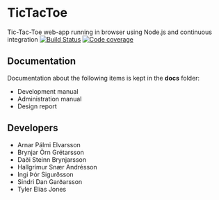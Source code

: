 # TicTacToe

Tic-Tac-Toe web-app running in browser using Node.js and continuous integration
[![Build Status][circleCI-image]][circleCI-url] [![Code coverage][coverage-image]][coverage-url]

## Documentation
Documentation about the following items is kept in the **docs** folder:
- Development manual
- Administration manual
- Design report

## Developers
- Arnar Pálmi Elvarsson
- Brynjar Örn Grétarsson 
- Daði Steinn Brynjarsson
- Hallgrímur Snær Andrésson
- Ingi Þór Sigurðsson
- Sindri Dan Garðarsson
- Tyler Elías Jones


[circleCI-image]: https://circleci.com/gh/Late-Term-Assignment/TicTacToe.svg?style=svg
[circleCI-url]: https://circleci.com/gh/Late-Term-Assignment/TicTacToe

[coverage-image]: https://coveralls.io/repos/github/Late-Term-Assignment/TicTacToe/badge.svg?branch=dev
[coverage-url]: https://coveralls.io/github/Late-Term-Assignment/TicTacToe?branch=dev